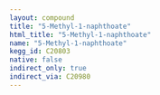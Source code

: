 ```yaml
---
layout: compound
title: "5-Methyl-1-naphthoate"
html_title: "5-Methyl-1-naphthoate"
name: "5-Methyl-1-naphthoate"
kegg_id: C20803
native: false
indirect_only: true
indirect_via: C20980
---
```

